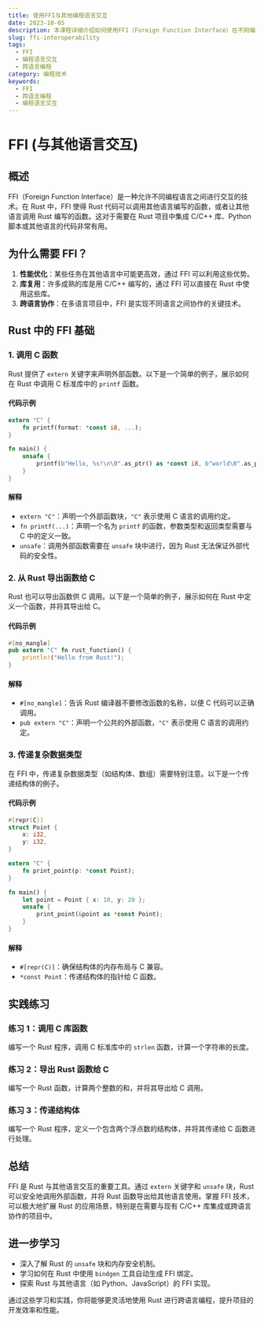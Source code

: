 ```yaml
---
title: 使用FFI与其他编程语言交互
date: 2023-10-05
description: 本课程详细介绍如何使用FFI（Foreign Function Interface）在不同编程语言之间进行交互，包括C、Python、Rust等语言的集成方法。
slug: ffi-interoperability
tags:
  - FFI
  - 编程语言交互
  - 跨语言编程
category: 编程技术
keywords:
  - FFI
  - 跨语言编程
  - 编程语言交互
---
```


# FFI (与其他语言交互)

## 概述

FFI（Foreign Function Interface）是一种允许不同编程语言之间进行交互的技术。在 Rust 中，FFI 使得 Rust 代码可以调用其他语言编写的函数，或者让其他语言调用 Rust 编写的函数。这对于需要在 Rust 项目中集成 C/C++ 库、Python 脚本或其他语言的代码非常有用。

## 为什么需要 FFI？

1. **性能优化**：某些任务在其他语言中可能更高效，通过 FFI 可以利用这些优势。
2. **库复用**：许多成熟的库是用 C/C++ 编写的，通过 FFI 可以直接在 Rust 中使用这些库。
3. **跨语言协作**：在多语言项目中，FFI 是实现不同语言之间协作的关键技术。

## Rust 中的 FFI 基础

### 1. 调用 C 函数

Rust 提供了 `extern` 关键字来声明外部函数。以下是一个简单的例子，展示如何在 Rust 中调用 C 标准库中的 `printf` 函数。

#### 代码示例

```rust
extern "C" {
    fn printf(format: *const i8, ...);
}

fn main() {
    unsafe {
        printf(b"Hello, %s!\n\0".as_ptr() as *const i8, b"world\0".as_ptr() as *const i8);
    }
}
```

#### 解释

- `extern "C"`：声明一个外部函数块，`"C"` 表示使用 C 语言的调用约定。
- `fn printf(...)`：声明一个名为 `printf` 的函数，参数类型和返回类型需要与 C 中的定义一致。
- `unsafe`：调用外部函数需要在 `unsafe` 块中进行，因为 Rust 无法保证外部代码的安全性。

### 2. 从 Rust 导出函数给 C

Rust 也可以导出函数供 C 调用。以下是一个简单的例子，展示如何在 Rust 中定义一个函数，并将其导出给 C。

#### 代码示例

```rust
#[no_mangle]
pub extern "C" fn rust_function() {
    println!("Hello from Rust!");
}
```

#### 解释

- `#[no_mangle]`：告诉 Rust 编译器不要修改函数的名称，以便 C 代码可以正确调用。
- `pub extern "C"`：声明一个公共的外部函数，`"C"` 表示使用 C 语言的调用约定。

### 3. 传递复杂数据类型

在 FFI 中，传递复杂数据类型（如结构体、数组）需要特别注意。以下是一个传递结构体的例子。

#### 代码示例

```rust
#[repr(C)]
struct Point {
    x: i32,
    y: i32,
}

extern "C" {
    fn print_point(p: *const Point);
}

fn main() {
    let point = Point { x: 10, y: 20 };
    unsafe {
        print_point(&point as *const Point);
    }
}
```

#### 解释

- `#[repr(C)]`：确保结构体的内存布局与 C 兼容。
- `*const Point`：传递结构体的指针给 C 函数。

## 实践练习

### 练习 1：调用 C 库函数

编写一个 Rust 程序，调用 C 标准库中的 `strlen` 函数，计算一个字符串的长度。

### 练习 2：导出 Rust 函数给 C

编写一个 Rust 函数，计算两个整数的和，并将其导出给 C 调用。

### 练习 3：传递结构体

编写一个 Rust 程序，定义一个包含两个浮点数的结构体，并将其传递给 C 函数进行处理。

## 总结

FFI 是 Rust 与其他语言交互的重要工具。通过 `extern` 关键字和 `unsafe` 块，Rust 可以安全地调用外部函数，并将 Rust 函数导出给其他语言使用。掌握 FFI 技术，可以极大地扩展 Rust 的应用场景，特别是在需要与现有 C/C++ 库集成或跨语言协作的项目中。

## 进一步学习

- 深入了解 Rust 的 `unsafe` 块和内存安全机制。
- 学习如何在 Rust 中使用 `bindgen` 工具自动生成 FFI 绑定。
- 探索 Rust 与其他语言（如 Python、JavaScript）的 FFI 实现。

通过这些学习和实践，你将能够更灵活地使用 Rust 进行跨语言编程，提升项目的开发效率和性能。